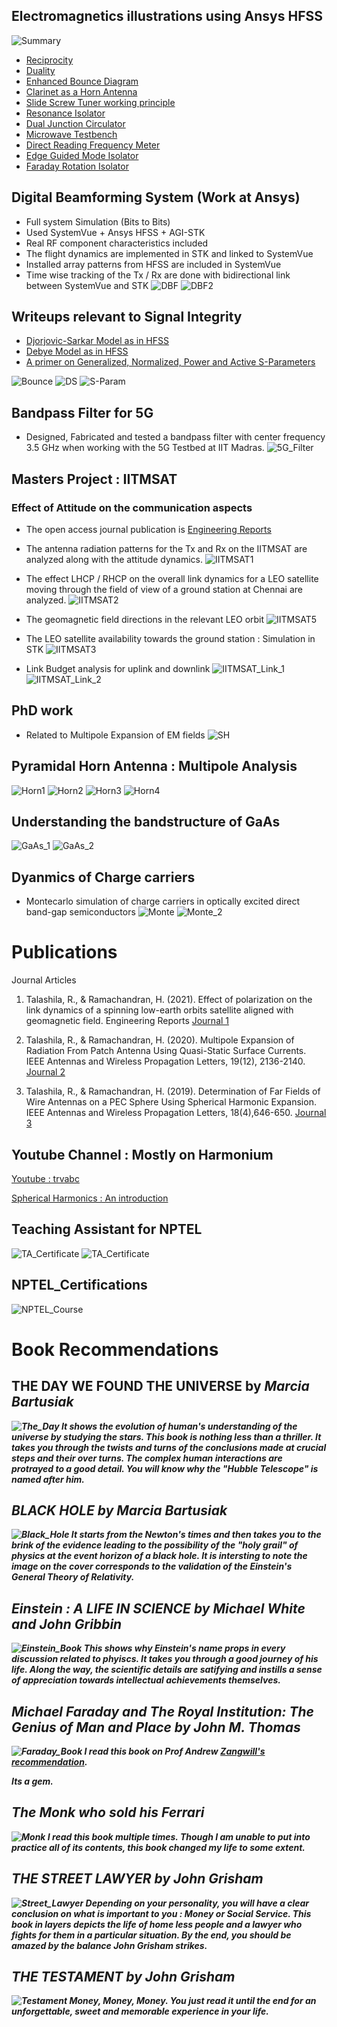 ## Electromagnetics illustrations using Ansys HFSS
![Summary](LinkedIn_Posts_Summary.png)

+  [Reciprocity](https://www.linkedin.com/feed/update/urn:li:activity:7090251774510452736?utm_source=share&utm_medium=member_desktop)
+  [Duality](https://www.linkedin.com/feed/update/urn:li:activity:7087301378447986688?utm_source=share&utm_medium=member_desktop)
+  [Enhanced Bounce Diagram](https://www.linkedin.com/feed/update/urn:li:activity:7088114458455113728?utm_source=share&utm_medium=member_desktop)
+  [Clarinet as a Horn Antenna](https://www.linkedin.com/feed/update/urn:li:activity:7073731131421970432?utm_source=share&utm_medium=member_desktop)
+  [Slide Screw Tuner working principle](https://www.linkedin.com/feed/update/urn:li:activity:7072264357472063488?utm_source=share&utm_medium=member_desktop)
+  [Resonance Isolator](https://www.linkedin.com/feed/update/urn:li:activity:7069214665616089088?utm_source=share&utm_medium=member_desktop)
+  [Dual Junction Circulator](https://www.linkedin.com/feed/update/urn:li:activity:7067981858117988352?utm_source=share&utm_medium=member_desktop)
+  [Microwave Testbench](https://www.linkedin.com/feed/update/urn:li:activity:7059154495213109249?utm_source=share&utm_medium=member_desktop)
+  [Direct Reading Frequency Meter](https://www.linkedin.com/feed/update/urn:li:activity:7058814767045476352?utm_source=share&utm_medium=member_desktop)
+  [Edge Guided Mode Isolator](https://www.linkedin.com/feed/update/urn:li:activity:7054486575467941888?utm_source=share&utm_medium=member_desktop)
+  [Faraday Rotation Isolator](https://www.linkedin.com/feed/update/urn:li:activity:7054131122363895808?utm_source=share&utm_medium=member_desktop)


## Digital Beamforming System  (Work at Ansys)
* Full system Simulation (Bits to Bits)
* Used SystemVue + Ansys HFSS + AGI-STK
* Real RF component characteristics included
* The flight dynamics are implemented in STK and linked to SystemVue
* Installed array patterns from HFSS are included in SystemVue
* Time wise tracking of the Tx / Rx are done with bidirectional link between SystemVue and STK
![DBF](DBF.jpg)
![DBF2](DBF2.jpg)


## Writeups relevant to Signal Integrity
+ [Djorjovic-Sarkar Model as in HFSS](https://www.linkedin.com/feed/update/urn:li:activity:6957530165891477504?utm_source=share&utm_medium=member_desktop)
+ [Debye Model as in HFSS](https://www.linkedin.com/feed/update/urn:li:activity:6988146589634629632?utm_source=share&utm_medium=member_desktop)
+ [A primer on Generalized, Normalized, Power and Active S-Parameters](https://www.linkedin.com/feed/update/urn:li:activity:6928332906566225920?utm_source=share&utm_medium=member_desktop)

![Bounce](Enhanced_Bounce.png)
![DS](DS_Model_RT.png)
![S-Param](S-Param_Primer_RT.png)

## Bandpass Filter for 5G
* Designed, Fabricated and tested a bandpass filter with center frequency 3.5 GHz when working with the 5G Testbed at IIT Madras. 
![5G_Filter](5G_Filter.jpg)

## Masters Project : IITMSAT
### Effect of Attitude on the communication aspects
* The open access journal publication is [Engineering Reports](https://onlinelibrary.wiley.com/doi/full/10.1002/eng2.12402)
* The antenna radiation patterns for the Tx and Rx on the IITMSAT are analyzed along with the attitude dynamics.
![IITMSAT1](IITMSAT1.jpg)
* The effect LHCP / RHCP on the overall link dynamics for a LEO satellite moving through the field of view of a ground station at Chennai are analyzed.
![IITMSAT2](IITMSAT2.jpg)

* The geomagnetic field directions in the relevant LEO orbit
![IITMSAT5](IITMSAT5.jpg)

* The LEO satellite availability towards the ground station : Simulation in STK
![IITMSAT3](IITMSAT3.jpg)

* Link Budget analysis for uplink and downlink
![IITMSAT_Link_1](IITMSAT_Link_1.jpg)
![IITMSAT_Link_2](IITMSAT_Link_2.jpg)


## PhD work
* Related to Multipole Expansion of EM fields
![SH](SH.jpg)

## Pyramidal Horn Antenna : Multipole Analysis
![Horn1](Horn1.jpg)
![Horn2](Horn2.jpg)
![Horn3](Horn3.jpg)
![Horn4](Horn4.jpg)

## Understanding the bandstructure of GaAs
![GaAs_1](GaAs_1.jpg)
![GaAs_2](GaAs_2.jpg)

## Dyanmics of Charge carriers 
* Montecarlo simulation of charge carriers in optically excited direct band-gap semiconductors
![Monte](Particle_Dynamics.jpg)
![Monte_2](Particle_Dynamics_2.jpg)

# Publications
Journal Articles

1. Talashila, R., & Ramachandran, H. (2021). Effect of polarization on the link dynamics of a spinning low-earth orbits satellite aligned with geomagnetic field. Engineering Reports
[Journal 1](https://onlinelibrary.wiley.com/doi/pdf/10.1002/eng2.12402)

2. Talashila, R., & Ramachandran, H. (2020). Multipole Expansion of Radiation From Patch Antenna Using Quasi-Static Surface Currents. IEEE Antennas and Wireless Propagation Letters, 19(12), 2136-2140. [Journal 2](https://ieeexplore.ieee.org/document/9200656/)

3. Talashila, R., & Ramachandran, H. (2019). Determination of Far Fields of Wire Antennas on a PEC Sphere Using Spherical Harmonic Expansion. IEEE Antennas and Wireless Propagation Letters, 18(4),646-650. [Journal 3](https://ieeexplore.ieee.org/document/8644039)

## Youtube Channel : Mostly on Harmonium
[Youtube : trvabc](https://www.youtube.com/@trvabc)

[Spherical Harmonics : An introduction](https://youtu.be/3lHz0jAk6fY?si=tH91g7CLzt1tSL9G)

## Teaching Assistant for NPTEL 
![TA_Certificate](TA_2021.jpg)
![TA_Certificate](TA_2020.jpg)

## NPTEL_Certifications
![NPTEL_Course](SDR_NPTEL.jpg)


# Book  Recommendations

##  <b>THE DAY WE FOUND THE UNIVERSE <b> by <i>Marcia Bartusiak<i>
![The_Day](The_day_we_found_the_universe.jpg)
It shows the evolution of human's understanding of the universe by studying the stars. This book is nothing less than a thriller. It takes you through the twists and turns of the conclusions made at crucial steps and their over turns. The complex human interactions are  protrayed to a good detail. You will know why the "Hubble Telescope" is named after him.


##  <b>BLACK HOLE <b> by <i>Marcia Bartusiak<i>
![Black_Hole](Black_Hole.jpg)
It starts from the Newton's times and then takes you to the brink of the evidence leading to the possibility of the "holy grail" of physics at the event horizon of a black hole. It is intersting to note the image on the cover corresponds to the validation of the Einstein's General Theory of Relativity. 



##  <b> Einstein : A LIFE IN SCIENCE <b> by <i>Michael White and John Gribbin<i>
![Einstein_Book](Einstein_Book.jpg)
This shows why Einstein's name props in every discussion related to phyiscs. It takes you through a good journey of his life. Along the way, the scientific details are satifying and instills a sense of appreciation towards intellectual achievements themselves.

## <b> Michael Faraday and The Royal Institution: The Genius of Man and Place   <b> by <i> John M. Thomas   <i>

![Faraday_Book](Faraday_Ri.jpg)
I read this book on Prof Andrew [Zangwill's recommendation](https://shepherd.com/best-books/biographies-of-physicists).

Its a gem.

##  <b> The Monk who sold his Ferrari <b>
![Monk](Monk.jpg)
I read this book multiple times. Though I am unable to put into practice all of its contents, this book changed my life to some extent.

##  <b> THE STREET LAWYER <b> by <i>John Grisham<i>
![Street_Lawyer](Street_Lawyer.jpg)
Depending on your personality, you will have a clear conclusion on what is important to you : Money or Social Service. This book in layers depicts the life of home less people and a lawyer who fights for them in a particular situation. By the end, you should be amazed by the balance John Grisham strikes.

##  <b> THE TESTAMENT <b> by <i>John Grisham<i>
![Testament](Testament.jpg)
Money, Money, Money.  You just read it until the end for an unforgettable, sweet and  memorable experience in your life.
